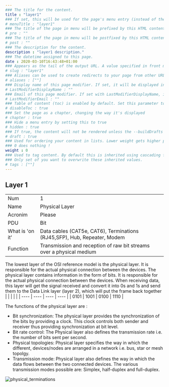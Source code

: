 ```yaml
---
### The title for the content.
title : "layer1"
### If set, this will be used for the page's menu entry (instead of the `title` attribute)
# menuTitle : "layer1"
### The title of the page in menu will be prefixed by this HTML content
# pre : ""
### The title of the page in menu will be postfixed by this HTML content
# post : ""
### The description for the content.
description : "layer1 description."
### The datetime assigned to this page.
date : 2020-03-10T16:43:48+01:00
### Appears as the tail of the output URL. A value specified in front matter will override the segment of the URL based on the filename.
# slug : "layer1"
### Aliases can be used to create redirects to your page from other URLs.
# aliases : [""]
### Display name of this page modifier. If set, it will be displayed in the footer.
# LastModifierDisplayName : ""
### Email of this page modifier. If set with LastModifierDisplayName, it will be displayed in the footer
# LastModifierEmail : ""
### Table of content (toc) is enabled by default. Set this parameter to true to disable it.
# disableToc : true
### Set the page as a chapter, changing the way it's displayed
# chapter : true
### Hide a menu entry by setting this to true
# hidden : true
### If true, the content will not be rendered unless the --buildDrafts flag is passed to the hugo command.
# draft : true
### Used for ordering your content in lists. Lower weight gets higher precedence. So content with lower weight will come first.
### 0 does nothing !
weight : 0
### Used to tag content. By default this is inherited using cascading from _index.md files
### Only set of you want to overwrite these inherited values.
# tags : [""]
---
```


## Layer 1

|                 | |
|-----------------|-|
| Num             |1|
| Name            |Physical Layer|
| Acronim         |Please|
| PDU             |Bit|
| What is 'on it' | Data cables (CAT5e, CAT6), Terminations (RJ45,SFP), Hub, Repeater, Modem |
| Function        |Transmission and reception of raw bit streams over a physical medium|

The lowest layer of the OSI reference model is the physical layer. It is responsible for the actual physical connection between the devices. The physical layer contains information in the form of bits. It is responsible for the actual physical connection between the devices. When receiving data, this layer will get the signal received and convert it into 0s and 1s and send them to the Data Link layer (layer 2), which will put the frame back together
|      |      |      |      |
| ---- | ---- | ---- | ---- |
| 0101 | 1001 | 0100 | 1110 |

The functions of the physical layer are :

- Bit synchronization: The physical layer provides the synchronization of the bits by providing a clock. This clock controls both sender and receiver thus providing synchronization at bit level.
- Bit rate control: The Physical layer also defines the transmission rate i.e. the number of bits sent per second.
- Physical topologies: Physical layer specifies the way in which the different, devices/nodes are arranged in a network i.e. bus, star or mesh topolgy.
- Transmission mode: Physical layer also defines the way in which the data flows between the two connected devices. The various transmission modes possible are: Simplex, half-duplex and full-duplex.

![physical_terminations](https://raw.githubusercontent.com/justin-p/my-notes-and-snippets/master/.gitbook/assets/IMG/physical_terminations-packetlife.png)
